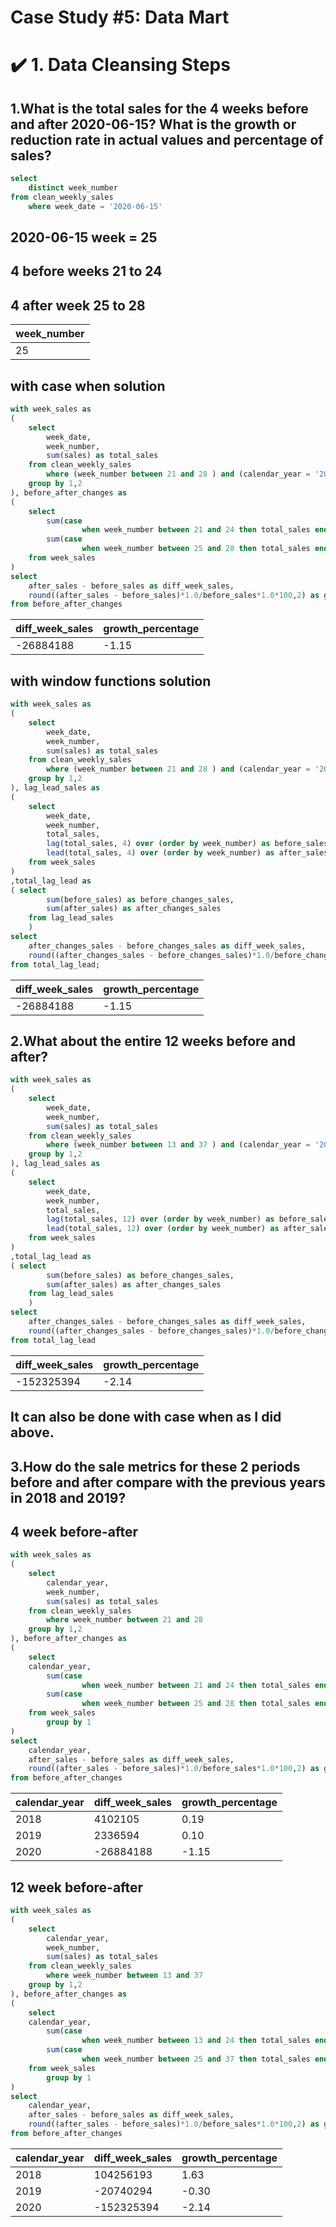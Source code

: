 # Case Study #5: Data Mart

# ✔️ 1. Data Cleansing Steps

## 1.What is the total sales for the 4 weeks before and after 2020-06-15? What is the growth or reduction rate in actual values and percentage of sales?

````sql
select 
	distinct week_number
from clean_weekly_sales 
	where week_date = '2020-06-15'
````
## 2020-06-15 week = 25
## 4 before weeks 21 to 24 
## 4 after week 25 to 28 

| week_number |
|-------------|
| 25          |

## with case when solution

````sql
with week_sales as 
(
	select 
		week_date,
		week_number,
		sum(sales) as total_sales
	from clean_weekly_sales 
		where (week_number between 21 and 28 ) and (calendar_year = '2020')
	group by 1,2
), before_after_changes as 
(
	select 
		sum(case
		   		when week_number between 21 and 24 then total_sales end) as before_sales,
		sum(case
		   		when week_number between 25 and 28 then total_sales end) as after_sales
	from week_sales 
)
select 
	after_sales - before_sales as diff_week_sales,
	round((after_sales - before_sales)*1.0/before_sales*1.0*100,2) as growth_percentage
from before_after_changes
````
| diff_week_sales | growth_percentage |
|-----------------|-------------------|
| -26884188       | -1.15             |


  ## with window functions solution 

````sql
with week_sales as 
(
	select 
		week_date,
		week_number,
		sum(sales) as total_sales
	from clean_weekly_sales 
		where (week_number between 21 and 28 ) and (calendar_year = '2020')
	group by 1,2
), lag_lead_sales as 
(
	select 
		week_date,
		week_number,
		total_sales,
		lag(total_sales, 4) over (order by week_number) as before_sales,
		lead(total_sales, 4) over (order by week_number) as after_sales
	from week_sales 
)
,total_lag_lead as 
( select 
		sum(before_sales) as before_changes_sales,
 		sum(after_sales) as after_changes_sales
 	from lag_lead_sales 
	)
select 	
	after_changes_sales - before_changes_sales as diff_week_sales,
	round((after_changes_sales - before_changes_sales)*1.0/before_changes_sales*1.0*100,2) as growth_percentage
from total_lag_lead;
````

| diff_week_sales | growth_percentage |
|-----------------|-------------------|
| -26884188       | -1.15             |

## 2.What about the entire 12 weeks before and after?

````sql
with week_sales as 
(
	select 
		week_date,
		week_number,
		sum(sales) as total_sales
	from clean_weekly_sales 
		where (week_number between 13 and 37 ) and (calendar_year = '2020')
	group by 1,2
), lag_lead_sales as 
(
	select 
		week_date,
		week_number,
		total_sales,
		lag(total_sales, 12) over (order by week_number) as before_sales,
		lead(total_sales, 12) over (order by week_number) as after_sales
	from week_sales 
)
,total_lag_lead as 
( select 
		sum(before_sales) as before_changes_sales,
 		sum(after_sales) as after_changes_sales
 	from lag_lead_sales 
	)
select 	
	after_changes_sales - before_changes_sales as diff_week_sales,
	round((after_changes_sales - before_changes_sales)*1.0/before_changes_sales*1.0*100,2) as growth_percentage
from total_lag_lead
````
| diff_week_sales | growth_percentage |
|-----------------|-------------------|
| -152325394      | -2.14             |

## It can also be done with case when as I did above.

## 3.How do the sale metrics for these 2 periods before and after compare with the previous years in 2018 and 2019?

## 4 week before-after 

````sql
with week_sales as 
(
	select 
		calendar_year,
		week_number,
		sum(sales) as total_sales
	from clean_weekly_sales 
		where week_number between 21 and 28 
	group by 1,2
), before_after_changes as 
(
	select 
	calendar_year,
		sum(case
		   		when week_number between 21 and 24 then total_sales end) as before_sales,
		sum(case
		   		when week_number between 25 and 28 then total_sales end) as after_sales
	from week_sales 
		group by 1
)
select 
	calendar_year,
	after_sales - before_sales as diff_week_sales,
	round((after_sales - before_sales)*1.0/before_sales*1.0*100,2) as growth_percentage
from before_after_changes
````
| calendar_year | diff_week_sales | growth_percentage |
|---------------|-----------------|-------------------|
| 2018          | 4102105         | 0.19              |
| 2019          | 2336594         | 0.10              |
| 2020          | -26884188       | -1.15             |

## 12 week before-after 

````sql
with week_sales as 
(
	select 
		calendar_year,
		week_number,
		sum(sales) as total_sales
	from clean_weekly_sales 
		where week_number between 13 and 37
	group by 1,2
), before_after_changes as 
(
	select 
	calendar_year,
		sum(case
		   		when week_number between 13 and 24 then total_sales end) as before_sales,
		sum(case
		   		when week_number between 25 and 37 then total_sales end) as after_sales
	from week_sales 
		group by 1
)
select 
	calendar_year,
	after_sales - before_sales as diff_week_sales,
	round((after_sales - before_sales)*1.0/before_sales*1.0*100,2) as growth_percentage
from before_after_changes
````

| calendar_year | diff_week_sales | growth_percentage |
|---------------|-----------------|-------------------|
| 2018          | 104256193       | 1.63              |
| 2019          | -20740294       | -0.30             |
| 2020          | -152325394      | -2.14             |
